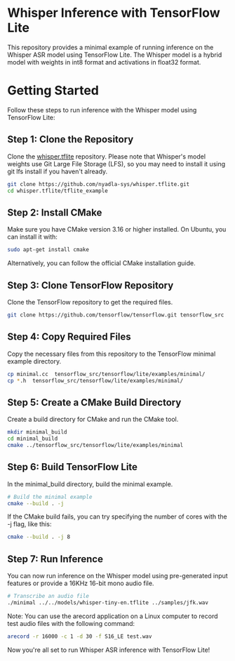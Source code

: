 # Whisper Inference with TensorFlow Lite
This repository provides a minimal example of running inference on the Whisper ASR model using TensorFlow Lite. The Whisper model is a hybrid model with weights in int8 format and activations in float32 format.

# Getting Started
Follow these steps to run inference with the Whisper model using TensorFlow Lite:

## Step 1: Clone the Repository
Clone the [whisper.tflite](https://github.com/nyadla-sys/whisper.tflite.git) repository. 
Please note that Whisper's model weights use Git Large File Storage (LFS), so you may need to install it using git lfs install if you haven't already.

```bash
git clone https://github.com/nyadla-sys/whisper.tflite.git
cd whisper.tflite/tflite_example
```
## Step 2: Install CMake
Make sure you have CMake version 3.16 or higher installed. On Ubuntu, you can install it with:

```bash
sudo apt-get install cmake
```
Alternatively, you can follow the official CMake installation guide.

## Step 3: Clone TensorFlow Repository
Clone the TensorFlow repository to get the required files.

```bash
git clone https://github.com/tensorflow/tensorflow.git tensorflow_src
```
## Step 4: Copy Required Files
Copy the necessary files from this repository to the TensorFlow minimal example directory.

```bash
cp minimal.cc  tensorflow_src/tensorflow/lite/examples/minimal/
cp *.h  tensorflow_src/tensorflow/lite/examples/minimal/
```
## Step 5: Create a CMake Build Directory
Create a build directory for CMake and run the CMake tool.

```bash
mkdir minimal_build
cd minimal_build
cmake ../tensorflow_src/tensorflow/lite/examples/minimal
```
## Step 6: Build TensorFlow Lite
In the minimal_build directory, build the minimal example.

```bash
# Build the minimal example
cmake --build . -j
```
If the CMake build fails, you can try specifying the number of cores with the -j flag, like this:

```bash
cmake --build . -j 8
```

## Step 7: Run Inference
You can now run inference on the Whisper model using pre-generated input features or provide a 16KHz 16-bit mono audio file.

```bash
# Transcribe an audio file
./minimal ../../models/whisper-tiny-en.tflite ../samples/jfk.wav
```

Note: You can use the arecord application on a Linux computer to record test audio files with the following command:

```bash
arecord -r 16000 -c 1 -d 30 -f S16_LE test.wav
```
Now you're all set to run Whisper ASR inference with TensorFlow Lite!
